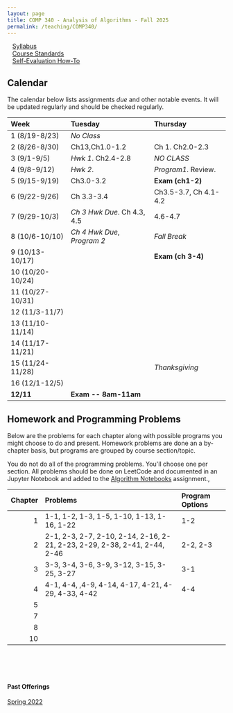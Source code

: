 ```yaml
---
layout: page
title: COMP 340 - Analysis of Algorithms - Fall 2025    
permalink: /teaching/COMP340/
---
```


&nbsp;&nbsp;&nbsp;[Syllabus](/teaching/COMP340/fa25/comp340-syllabus.pdf) <br>
&nbsp;&nbsp;&nbsp;[Course Standards ](/teaching/COMP340/fa25/c340-standards.pdf) <br>
&nbsp;&nbsp;&nbsp;[Self-Evaluation How-To](/teaching/ungrading/howto-portfolio) 

## Calendar

The calendar below lists assignments *due* and other notable events.  It will be updated regularly and should be checked regularly. 

| Week | Tuesday | Thursday | 
| :-- | :-- | :-- | 
| 1 (8/19-8/23)|  *No Class* |  | 
| 2 (8/26-8/30)| Ch13,Ch1.0-1.2  | Ch 1. Ch2.0-2.3 |   
| 3 (9/1-9/5)| *Hwk 1*. Ch2.4-2.8 | *NO CLASS*  |
| 4 (9/8-9/12)| *Hwk 2*. | *Program1*. Review. |     
| 5 (9/15-9/19)| Ch3.0-3.2 | **Exam (ch1-2)**  |      
| 6 (9/22-9/26)|  Ch 3.3-3.4 | Ch3.5-3.7, Ch 4.1-4.2 |     
| 7 (9/29-10/3)| *Ch 3 Hwk Due*. Ch 4.3, 4.5| 4.6-4.7 |      
| 8 (10/6-10/10)| *Ch 4 Hwk Due*, *Program 2*  | *Fall Break* | 
| 9 (10/13-10/17)|  | **Exam (ch 3-4)** | 
| 10 (10/20-10/24)|  | |
| 11 (10/27-10/31)|   | | 
| 12 (11/3-11/7)|    |     | 
| 13 (11/10-11/14)|  | | 
| 14 (11/17-11/21)|  | | 
| 15 (11/24-11/28) | | *Thanksgiving* | 
| 16 (12/1-12/5)|  | |
| **12/11** | **Exam -- 8am-11am** | |

## Homework and Programming Problems 

Below are the problems for each chapter along with possible programs you might choose to do and present. Homework problems are done an a by-chapter basis, but programs are grouped by course section/topic.  

You do not do all of the programming problems. You'll choose one per section.  All problems should be done on LeetCode and documented in an Jupyter Notebook and added to the [Algorithm Notebooks](https://classroom.github.com/a/XRi-dCqj) assignment.,

| Chapter | Problems | Program Options | 
| --: | :-- | :-- | 
| 1 | 1-1, 1-2, 1-3, 1-5, 1-10, 1-13, 1-16, 1-22 | 1-2 |  
| 2 | 2-1, 2-3, 2-7, 2-10, 2-14, 2-16, 2-21, 2-23, 2-29, 2-38, 2-41, 2-44, 2-46 | 2-2, 2-3 |
| 3 | 3-3, 3-4, 3-6, 3-9, 3-12, 3-15, 3-25, 3-27 | 3-1 |
| 4 | 4-1, 4-4, ,4-9, 4-14, 4-17, 4-21, 4-29, 4-33, 4-42 | 4-4 |
| 5 | | | 
| 7 | | |
| 8 | | |
| 10 | | | 

<br><br><br>


#### Past Offerings

[Spring 2022](/teaching/COMP340/sp22/)
